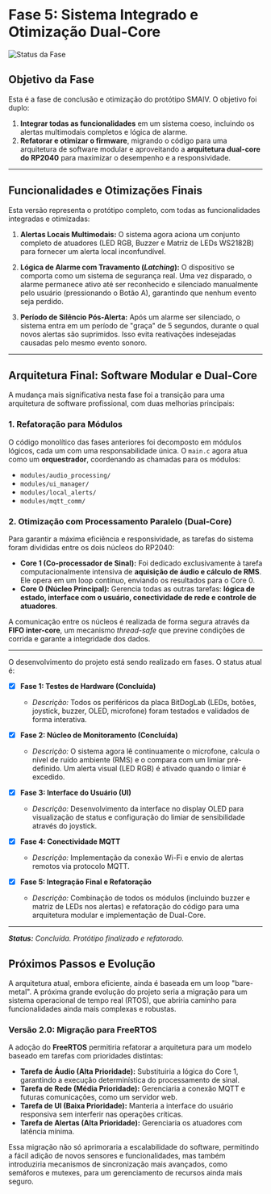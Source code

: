 # Fase 5: Sistema Integrado e Otimização Dual-Core

![Status da Fase](https://img.shields.io/badge/status-versão%20final-blue)

## Objetivo da Fase

Esta é a fase de conclusão e otimização do protótipo SMAIV. O objetivo foi duplo:
1.  **Integrar todas as funcionalidades** em um sistema coeso, incluindo os alertas multimodais completos e lógica de alarme.
2.  **Refatorar e otimizar o firmware**, migrando o código para uma arquitetura de software modular e aproveitando a **arquitetura dual-core do RP2040** para maximizar o desempenho e a responsividade.

---

## Funcionalidades e Otimizações Finais

Esta versão representa o protótipo completo, com todas as funcionalidades integradas e otimizadas:

1.  **Alertas Locais Multimodais:** O sistema agora aciona um conjunto completo de atuadores (LED RGB, Buzzer e Matriz de LEDs WS2182B) para fornecer um alerta local inconfundível.

2.  **Lógica de Alarme com Travamento (*Latching*):** O dispositivo se comporta como um sistema de segurança real. Uma vez disparado, o alarme permanece ativo até ser reconhecido e silenciado manualmente pelo usuário (pressionando o Botão A), garantindo que nenhum evento seja perdido.

3.  **Período de Silêncio Pós-Alerta:** Após um alarme ser silenciado, o sistema entra em um período de "graça" de 5 segundos, durante o qual novos alertas são suprimidos. Isso evita reativações indesejadas causadas pelo mesmo evento sonoro.

---

## Arquitetura Final: Software Modular e Dual-Core

A mudança mais significativa nesta fase foi a transição para uma arquitetura de software profissional, com duas melhorias principais:

### 1. Refatoração para Módulos

O código monolítico das fases anteriores foi decomposto em módulos lógicos, cada um com uma responsabilidade única. O `main.c` agora atua como um **orquestrador**, coordenando as chamadas para os módulos:
- `modules/audio_processing/`
- `modules/ui_manager/`
- `modules/local_alerts/`
- `modules/mqtt_comm/`

### 2. Otimização com Processamento Paralelo (Dual-Core)

Para garantir a máxima eficiência e responsividade, as tarefas do sistema foram divididas entre os dois núcleos do RP2040:
- **Core 1 (Co-processador de Sinal):** Foi dedicado exclusivamente à tarefa computacionalmente intensiva de **aquisição de áudio e cálculo de RMS**. Ele opera em um loop contínuo, enviando os resultados para o Core 0.
- **Core 0 (Núcleo Principal):** Gerencia todas as outras tarefas: **lógica de estado, interface com o usuário, conectividade de rede e controle de atuadores**.

A comunicação entre os núcleos é realizada de forma segura através da **FIFO inter-core**, um mecanismo *thread-safe* que previne condições de corrida e garante a integridade dos dados.

---

O desenvolvimento do projeto está sendo realizado em fases. O status atual é:

- [X] **Fase 1: Testes de Hardware (Concluída)**
  - *Descrição:* Todos os periféricos da placa BitDogLab (LEDs, botões, joystick, buzzer, OLED, microfone) foram testados e validados de forma interativa.

- [X] **Fase 2: Núcleo de Monitoramento (Concluída)**
  - *Descrição:* O sistema agora lê continuamente o microfone, calcula o nível de ruído ambiente (RMS) e o compara com um limiar pré-definido. Um alerta visual (LED RGB) é ativado quando o limiar é excedido.

- [x] **Fase 3: Interface do Usuário (UI)**
  - *Descrição:* Desenvolvimento da interface no display OLED para visualização de status e configuração do limiar de sensibilidade através do joystick.

- [x] **Fase 4: Conectividade MQTT**
  - *Descrição:* Implementação da conexão Wi-Fi e envio de alertas remotos via protocolo MQTT.

- [x] **Fase 5: Integração Final e Refatoração**
  - *Descrição:* Combinação de todos os módulos (incluindo buzzer e matriz de LEDs nos alertas) e refatoração do código para uma arquitetura modular e implementação de Dual-Core.

---
_**Status:** Concluída. Protótipo finalizado e refatorado._

## Próximos Passos e Evolução

A arquitetura atual, embora eficiente, ainda é baseada em um loop "bare-metal". A próxima grande evolução do projeto seria a migração para um sistema operacional de tempo real (RTOS), que abriria caminho para funcionalidades ainda mais complexas e robustas.

### Versão 2.0: Migração para FreeRTOS

A adoção do **FreeRTOS** permitiria refatorar a arquitetura para um modelo baseado em tarefas com prioridades distintas:
- **Tarefa de Áudio (Alta Prioridade):** Substituiria a lógica do Core 1, garantindo a execução determinística do processamento de sinal.
- **Tarefa de Rede (Média Prioridade):** Gerenciaria a conexão MQTT e futuras comunicações, como um servidor web.
- **Tarefa de UI (Baixa Prioridade):** Manteria a interface do usuário responsiva sem interferir nas operações críticas.
- **Tarefa de Alertas (Alta Prioridade):** Gerenciaria os atuadores com latência mínima.

Essa migração não só aprimoraria a escalabilidade do software, permitindo a fácil adição de novos sensores e funcionalidades, mas também introduziria mecanismos de sincronização mais avançados, como semáforos e mutexes, para um gerenciamento de recursos ainda mais seguro.
